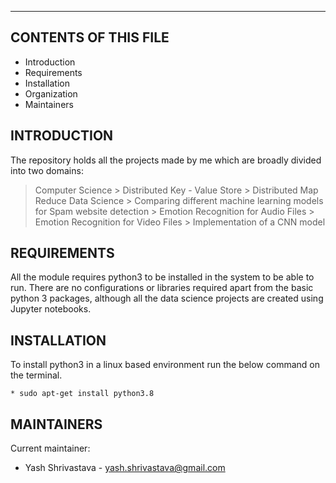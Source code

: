 ---------------------
CONTENTS OF THIS FILE
---------------------

 * Introduction
 * Requirements
 * Installation
 * Organization
 * Maintainers

INTRODUCTION
------------

The repository holds all the projects made by me which are broadly divided into two domains:

> Computer Science
	> Distributed Key - Value Store
	> Distributed Map Reduce
> Data Science
	> Comparing different machine learning models for Spam website detection
	> Emotion Recognition for Audio Files
	> Emotion Recognition for Video Files
	> Implementation of a CNN model


REQUIREMENTS
------------

All the module requires python3 to be installed in the system to be able to run.
There are no configurations or libraries required apart from the basic python 3 packages, although all the data science projects are created using Jupyter notebooks.

INSTALLATION
------------

To install python3 in a linux based environment run the below command on the terminal.

	* sudo apt-get install python3.8


MAINTAINERS
-----------

Current maintainer:
 * Yash Shrivastava - yash.shrivastava@gmail.com